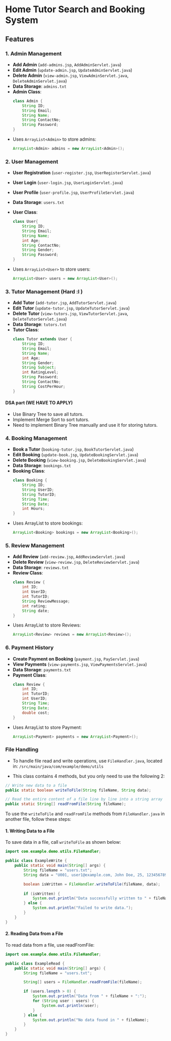 # Home Tutor Search and Booking System

## Features

### 1. Admin Management
- **Add Admin** (`add-admins.jsp`, `AddAdminServlet.java`)
- **Edit Admin** (`update-admin.jsp`, `UpdateAdminServlet.java`)
- **Delete Admin** (`view-admin.jsp`, `ViewAdminServlet.java`, `DeleteAdminServlet.java`)
- **Data Storage**: `admins.txt`
- **Admin Class**:
  ```java
  class Admin {
      String ID;
      String Email;
      String Name;
      String ContactNo;
      String Password;
  }
  ```
- Uses `ArrayList<Admin>` to store admins:
  ``` java
  ArrayList<Admin> admins = new ArrayList<Admin>();
  ```

### 2. User Management
- **User Registration** (`user-register.jsp`, `UserRegisterServlet.java`)
- **User Login** (`user-login.jsp`, `UserLoginServlet.java`)
- **User Profile** (`user-profile.jsp`, `UserProfileServlet.java`)
- **Data Storage**: `users.txt`
- **User Class**:
  ```java
  class User{
      String ID;
      String Email;
      String Name;
      int Age;
      String ContactNo;
      String Gender;
      String Password;
  }
  ```

- Uses `ArrayList<User>` to store users:
    ```java
    ArrayList<User> users = new ArrayList<User>();
    ```


### 3. Tutor Management (Hard :l )
- **Add Tutor** (`add-tutor.jsp`, `AddTutorServlet.java`)
- **Edit Tutor** (`update-tutor.jsp`, `UpdateTutorServlet.java`)
- **Delete Tutor** (`view-tutors.jsp`, `ViewTutorServlet.java`, `DeleteTutorServlet.java`)
- **Data Storage**: `tutors.txt`
- **Tutor Class**:
  ```java
  class Tutor extends User {
      String ID;
      String Email;
      String Name;
      int Age;
      String Gender;
      String Subject;
      int RatingLevel;
      String Password;
      String ContactNo;
      String CostPerHour;
  }
  ```

#### DSA part (WE HAVE TO APPLY)
- Use Binary Tree to save all tutors.
- Implement Merge Sort to sort tutors.
- Need to implement Binary Tree manually and use it for storing tutors.


### 4. Booking Management
- **Book a Tutor** (`booking-tutor.jsp`, `BookTutorServlet.java`)
- **Edit Booking** (`update-book.jsp`, `UpdateBookingServlet.java`)
- **Delete Booking** (`view-booking.jsp`, `DeleteBookingServlet.java`)
- **Data Storage**: `bookings.txt`
- **Booking Class**:
  ``` java
  class Booking {
      String ID;
      String UserID;
      String TutorID;
      String Time;
      String Date;
      int Hours;
  }
  ```
- Uses ArrayList<Booking> to store bookings:
  ``` java
  ArrayList<Booking> bookings = new ArrayList<Booking>();
  ```
  

### 5. Review Management
- **Add Review** (`add-review.jsp`, `AddReviewServlet.java`)
- **Delete Review** (`view-review.jsp`, `DeleteReviewServlet.java`)
- **Data Storage**: `reviews.txt`
- **Review Class**:
  ``` java
  class Review {
      int ID;
      int UserID;
      int TutorID;
      String ReviewMessage;
      int rating;
      String date;
  }
  ```
- Uses ArrayList<Review> to store Reviews:
    ```java 
    ArrayList<Review> reviews = new ArrayList<Review>();
    ```


### 6. Payment History
- **Create Payment on Booking** (`payment.jsp`, `PayServlet.java`)
- **View Payments** (`view-payments.jsp`, `ViewPaymentsServlet.java`)
- **Data Storage**: `payments.txt`
- **Payment Class**:
  ``` java
  class Review {
      int ID;
      int TutorID;
      int UserID;
      String Time;
      String Date;
      double cost;
  }
  ```
- Uses ArrayList<Payment> to store Payment:
    ```java 
    ArrayList<Payment> payments = new ArrayList<Payment>();
    ```


### File Handling
- To handle file read and write operations, use `FileHandler.java`, located in: `/src/main/java/com/example/demo/utils`

- This class contains 4 methods, but you only need to use the following 2:

```java
// Write new data to a file
public static boolean writeToFile(String fileName, String data);
```

```java
// Read the entire content of a file line by line into a string array
public static String[] readFromFile(String fileName);
```


To use the `writeToFile` and `readFromFile` methods from `FileHandler.java` in another file, follow these steps:

#### 1. Writing Data to a File
To save data in a file, call `writeToFile` as shown below:

```java
import com.example.demo.utils.FileHandler;

public class ExampleWrite {
    public static void main(String[] args) {
        String fileName = "users.txt";
        String data = "U001, user1@example.com, John Doe, 25, 1234567890, Male, password123";

        boolean isWritten = FileHandler.writeToFile(fileName, data);
        
        if (isWritten) {
            System.out.println("Data successfully written to " + fileName);
        } else {
            System.out.println("Failed to write data.");
        }
    }
}
```

#### 2. Reading Data from a File
To read data from a file, use readFromFile:

```java
import com.example.demo.utils.FileHandler;

public class ExampleRead {
    public static void main(String[] args) {
        String fileName = "users.txt";

        String[] users = FileHandler.readFromFile(fileName);

        if (users.length > 0) {
            System.out.println("Data from " + fileName + ":");
            for (String user : users) {
                System.out.println(user);
            }
        } else {
            System.out.println("No data found in " + fileName);
        }
    }
}
```
